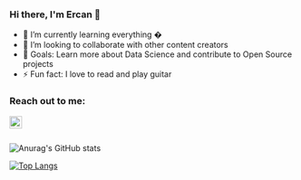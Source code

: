 ### Hi there, I'm Ercan 👋

- 🌱 I’m currently learning everything �
- 👯 I’m looking to collaborate with other content creators
- 🥅 Goals: Learn more about Data Science and contribute to Open Source projects
- ⚡ Fun fact: I love to read and play guitar 

### Reach out to me:


[<img align="left" alt="ercantuncay | LinkedIn" width="22px" src="https://cdn.jsdelivr.net/npm/simple-icons@v3/icons/linkedin.svg" />][linkedin]

<br />
<br />

![Anurag's GitHub stats](https://github-readme-stats.vercel.app/api?username=ercantncy&show_icons=true&theme=radical)
<br />

[![Top Langs](https://github-readme-stats.vercel.app/api/top-langs/?username=ercantncy&lang_count=5)](https://github.com/anuraghazra/github-readme-stats)


[linkedin]: https://linkedin.com/in/ercantuncay

